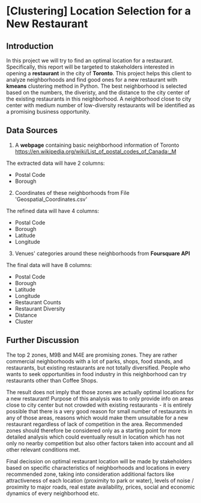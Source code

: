 # [Clustering] Location Selection for a New Restaurant
## Introduction
In this project we will try to find an optimal location for a restaurant. Specifically, this report will be targeted to stakeholders interested in opening a __restaurant__ in the city of __Toronto__. This project helps this client to analyze neighborhoods and find good ones for a new restaurant with __kmeans__ clustering method in Python. The best neighborhood is selected based on the numbers, the diveristy, and the distance to the city center of the existing restaurants in this neighborhood. A neighborhood close to city center with medium number of low-diversity restaurants will be identified as a promising business opportunity.

## Data Sources
1. A __webpage__ containing basic neighborhood information of Toronto
https://en.wikipedia.org/wiki/List_of_postal_codes_of_Canada:_M

The extracted data will have 2 columns:
- Postal Code
- Borough

2. Coordinates of these neighborhoods from File 'Geospatial_Coordinates.csv'

The refined data will have 4 columns:
- Postal Code
- Borough
- Latitude
- Longitude

3. Venues' categories around these neighborhoods from __Foursquare API__

The final data will have 8 columns:
- Postal Code
- Borough
- Latitude
- Longitude
- Restaurant Counts
- Restaurant Diversity
- Distance
- Cluster

## Further Discussion

The top 2 zones, M9B and M4E are promising zones. They are rather commercial neighborhoods with a lot of parks, shops, food stands, and restaurants, but existing restaurants are not totally diversified. People who wants to seek opportunities in food industry in this neighborhood can try restaurants other than Coffee Shops.

The result does not imply that those zones are actually optimal locations for a new restaurant! Purpose of this analysis was to only provide info on areas close to city center but not crowded with existing restaurants - it is entirely possible that there is a very good reason for small number of restaurants in any of those areas, reasons which would make them unsuitable for a new restaurant regardless of lack of competition in the area. Recommended zones should therefore be considered only as a starting point for more detailed analysis which could eventually result in location which has not only no nearby competition but also other factors taken into account and all other relevant conditions met.

Final decission on optimal restaurant location will be made by stakeholders based on specific characteristics of neighborhoods and locations in every recommended zone, taking into consideration additional factors like attractiveness of each location (proximity to park or water), levels of noise / proximity to major roads, real estate availability, prices, social and economic dynamics of every neighborhood etc.


